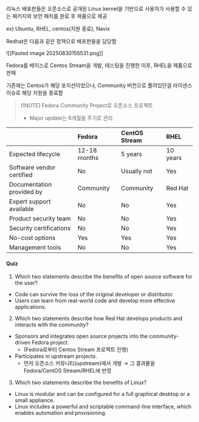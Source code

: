 

리눅스 배포판들은 오픈소스로 공개된 Linux kernel을 기반으로 사용자가 사용할 수 있는 패키지와 보안 패치를 완료 후 제품으로 제공

ex) Ubuntu, RHEL, centos(지원 종료), Navix

Redhat은 다음과 같은 정책으로 배포판들을 담당함

![[Pasted image 20250830155531.png]]

Fedora를 베이스로 Centos Stream을 개발, 테스팅을 진행한 이후, RHEL을 제품으로 판매

기존에는 Centos가 해당 포지션이었으나, Community 버전으로 풀려있던걸 라이센스 이슈로 해당 지원을 종료함

> [!NOTE] Fedora
> Community Project로 오픈소스 프로젝트
> - Major update는 6개월을 주기로 관리

|                           | Fedora       | CentOS Stream | RHEL     |
| :------------------------ | :----------- | :------------ | :------- |
| Expected lifecycle        | 12-18 months | 5 years       | 10 years |
| Software vendor certified | No           | Usually not   | Yes      |
| Documentation provided by | Community    | Community     | Red Hat  |
| Expert support available  | No           | No            | Yes      |
| Product security team     | No           | No            | Yes      |
| Security certifications   | No           | No            | Yes      |
| No-cost options           | Yes          | Yes           | Yes      |
| Management tools          | No           | No            | Yes      |


#### Quiz
1. Which two statements describe the benefits of open source software for the user?

- Code can survive the loss of the original developer or distributor.
- Users can learn from real-world code and develop more effective applications.

		
2. Which two statements describe how Red Hat develops products and interacts with the community?

- Sponsors and integrates open source projects into the community-driven Fedora project. 
	- (Fedora로부터 Centos Stream 프로젝트 진행)
- Participates in upstream projects.
	- 먼저 오픈소스 커뮤니티(upstream)에서 개발 → 그 결과물을 Fedora/CentOS Stream/RHEL에 반영

3. Which two statements describe the benefits of Linux?


- Linux is modular and can be configured for a full graphical desktop or a small appliance.
- Linux includes a powerful and scriptable command-line interface, which enables automation and provisioning.

